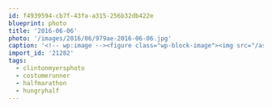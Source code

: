 ```yaml
---
id: f4939594-cb7f-43fa-a315-256b32db422e
blueprint: photo
title: '2016-06-06'
photo: '/images/2016/06/979ae-2016-06-06.jpg'
caption: '<!-- wp:image --><figure class="wp-block-image"><img src="/assets/images/2016/06/979ae-2016-06-06.jpg" /></figure><!-- /wp:image --><!-- wp:paragraph --><p>"Guys, did we just get passed by a.. hotdog?" #hungryhalf #halfmarathon #costumerunner ð·: #clintonmyersphoto</p><!-- /wp:paragraph -->'
import_id: '21282'
tags:
  - clintonmyersphoto
  - costumerunner
  - halfmarathon
  - hungryhalf
---
```

